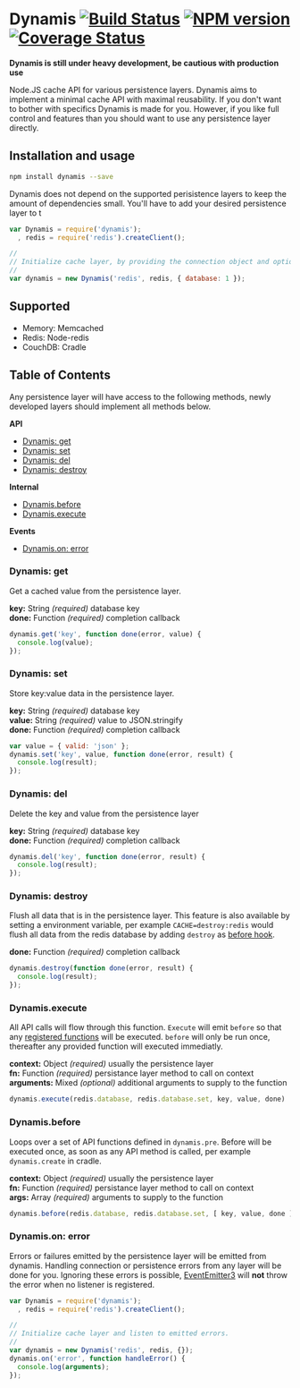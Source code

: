 # Dynamis [![Build Status][status]](https://travis-ci.org/Moveo/dynamis) [![NPM version][npmimgurl]](http://npmjs.org/package/dynamis) [![Coverage Status][coverage]](http://coveralls.io/r/Moveo/dynamis?branch=master)

[status]: https://travis-ci.org/Moveo/dynamis.png?branch=master
[npmimgurl]: https://badge.fury.io/js/dynamis.png
[coverage]: http://coveralls.io/repos/Moveo/dynamis/badge.png?branch=master

**Dynamis is still under heavy development, be cautious with production use**

Node.JS cache API for various persistence layers. Dynamis aims to implement a
minimal cache API with maximal reusability. If you don't want to bother with
specifics Dynamis is made for you. However, if you like full control and features
than you should want to use any persistence layer directly.

## Installation and usage

```bash
npm install dynamis --save
```

Dynamis does not depend on the supported perisistence layers to keep the amount of
dependencies small. You'll have to add your desired persistence layer to t

```js
var Dynamis = require('dynamis');
  , redis = require('redis').createClient();

//
// Initialize cache layer, by providing the connection object and options.
//
var dynamis = new Dynamis('redis', redis, { database: 1 });
```

## Supported

- Memory: Memcached
- Redis: Node-redis
- CouchDB: Cradle

## Table of Contents

Any persistence layer will have access to the following methods, newly
developed layers should implement all methods below.

**API**

- [Dynamis: get](#dynamis-get)
- [Dynamis: set](#dynamis-set)
- [Dynamis: del](#dynamis-del)
- [Dynamis: destroy](#dynamis-destroy)

**Internal**

- [Dynamis.before](#dynamisbefore)
- [Dynamis.execute](#dynamisexecute)

**Events**

- [Dynamis.on: error](#dynamison-error)

### Dynamis: get

Get a cached value from the persistence layer.

**key:** String _(required)_ database key<br>
**done:** Function _(required)_ completion callback

```js
dynamis.get('key', function done(error, value) {
  console.log(value);
});
```

### Dynamis: set

Store key:value data in the persistence layer.

**key:** String _(required)_ database key<br>
**value:** String _(required)_ value to JSON.stringify<br>
**done:** Function _(required)_ completion callback

```js
var value = { valid: 'json' };
dynamis.set('key', value, function done(error, result) {
  console.log(result);
});
```

### Dynamis: del

Delete the key and value from the persistence layer

**key:** String _(required)_ database key<br>
**done:** Function _(required)_ completion callback

```js
dynamis.del('key', function done(error, result) {
  console.log(result);
});
```

### Dynamis: destroy

Flush all data that is in the persistence layer. This feature is also available by
setting a environment variable, per example `CACHE=destroy:redis` would flush all
data from the redis database by adding `destroy` as [before hook](#dynamisbefore).

**done:** Function _(required)_ completion callback

```js
dynamis.destroy(function done(error, result) {
  console.log(result);
});
```

### Dynamis.execute

All API calls will flow through this function. `Execute` will emit `before` so that
any [registered functions](#dynamisbefore) will be executed. `before` will only be
run once, thereafter any provided function will executed immediatly.

**context:** Object _(required)_ usually the persistence layer<br>
**fn:** Function _(required)_ persistance layer method to call on context<br>
**arguments:** Mixed _(optional)_ additional arguments to supply to the function

```js
dynamis.execute(redis.database, redis.database.set, key, value, done)
```

### Dynamis.before

Loops over a set of API functions defined in `dynamis.pre`. Before will be executed
once, as soon as any API method is called, per example `dynamis.create` in cradle.

**context:** Object _(required)_ usually the persistence layer<br>
**fn:** Function _(required)_ persistance layer method to call on context<br>
**args:** Array _(required)_ arguments to supply to the function

```js
dynamis.before(redis.database, redis.database.set, [ key, value, done ])
```

### Dynamis.on: error

Errors or failures emitted by the persistence layer will be emitted from dynamis.
Handling connection or persistence errors from any layer will be done for you.
Ignoring these errors is possible, [EventEmitter3] will **not** throw the error
when no listener is registered.

```js
var Dynamis = require('dynamis');
  , redis = require('redis').createClient();

//
// Initialize cache layer and listen to emitted errors.
//
var dynamis = new Dynamis('redis', redis, {});
dynamis.on('error', function handleError() {
  console.log(arguments);
});
```

[EventEmitter3]: https://github.com/3rd-Eden/EventEmitter3
